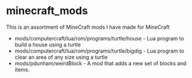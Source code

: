 minecraft_mods
==============

This is an assortment of MineCraft mods I have made for MineCraft

* mods/computercraft/lua/rom/programs/turtle/house - Lua program to build a house using a turtle
* mods/computercraft/lua/rom/programs/turtle/bigdig - Lua program to clear an area of any size using a turtle
* mods/pdunham/weirdBlock - A mod that adds a new set of blocks and items.
